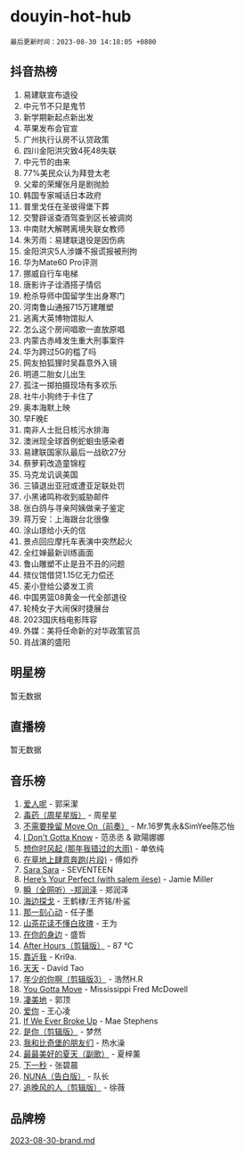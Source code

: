 # douyin-hot-hub

`最后更新时间：2023-08-30 14:18:05 +0800`

## 抖音热榜

1. 易建联宣布退役
1. 中元节不只是鬼节
1. 新学期新起点新出发
1. 苹果发布会官宣
1. 广州执行认房不认贷政策
1. 四川金阳洪灾致4死48失联
1. 中元节的由来
1. 77%美民众认为拜登太老
1. 父辈的荣耀张月是剧抛脸
1. 韩国专家喊话日本政府
1. 普里戈任在圣彼得堡下葬
1. 交警辟谣查酒驾查到区长被调岗
1. 中南财大解聘离境失联女教师
1. 朱芳雨：易建联退役是因伤病
1. 金阳洪灾5人涉嫌不报谎报被刑拘
1. 华为Mate60 Pro评测
1. 挪威自行车电梯
1. 唐影许子诠酒搭子情侣
1. 枪杀导师中国留学生出身寒门
1. 河南鲁山通报715万建雕塑
1. 逃离大英博物馆拟人
1. 怎么这个房间唱歌一直放原唱
1. 内蒙古赤峰发生重大刑事案件
1. 华为跨过5G的槛了吗
1. 网友拍狐狸时吴磊意外入镜
1. 明道二胎女儿出生
1. 孤注一掷拍摄现场有多欢乐
1. 社牛小狗终于卡住了
1. 奥本海默上映
1. 早F晚E
1. 南非人士批日核污水排海
1. 澳洲现全球首例蛇蛔虫感染者
1. 易建联国家队最后一战砍27分
1. 蔡萝莉改造童锦程
1. 马克龙讥讽美国
1. 三镇退出亚冠或遭亚足联处罚
1. 小黑诸鸣称收到威胁邮件
1. 张白鸽与寻亲阿姨做亲子鉴定
1. 蒋万安：上海跟台北很像
1. 涂山璟给小夭的信
1. 景点回应摩托车表演中突然起火
1. 全红婵最新训练画面
1. 鲁山雕塑不止是丑不丑的问题
1. 殡仪馆借贷1.15亿无力偿还
1. 麦小登给公婆发工资
1. 中国男篮08黄金一代全部退役
1. 轮椅女子大闹保时捷展台
1. 2023国庆档电影阵容
1. 外媒：美将任命新的对华政策官员
1. 肖战演的盛阳

## 明星榜

暂无数据

## 直播榜

暂无数据

## 音乐榜

1. [爱人呢](https://sf6-cdn-tos.douyinstatic.com/obj/tos-cn-ve-2774/2041dc10f3c442f1992b439a00eaf2ba) - 郭采潔
1. [毒药（周星星版）](https://sf6-cdn-tos.douyinstatic.com/obj/tos-cn-ve-2774/oAXunb2JtDTQMcBfaEkg8Be5IhZQCmGByB0V33) - 周星星
1. [不需要挽留 Move On（前奏）](https://sf3-cdn-tos.douyinstatic.com/obj/tos-cn-ve-2774/ooCBhgCCkF4nExzQL9WZSUbitfA8IsDkgQIYhe) - Mr.16罗隽永&SimYee陈芯怡
1. [I Don't Gotta Know](https://sf6-cdn-tos.douyinstatic.com/obj/tos-cn-ve-2774/o8nCfgMGwCsAvgDe5bzzaDQDFf6ksAUxrlFC8J) - 范丞丞 & 歐陽娜娜
1. [想你时风起 (那年我错过的大雨)](https://sf6-cdn-tos.douyinstatic.com/obj/tos-cn-ve-2774/ooR7G8ftDMzIgnxa0HbReM4CZ74qknQABLtHB1) - 单依纯
1. [在草地上肆意奔跑(片段)](https://sf3-cdn-tos.douyinstatic.com/obj/tos-cn-ve-2774/8831d494742f45dabdfa8adb8b817259) - 傅如乔
1. [Sara Sara](https://sf3-cdn-tos.douyinstatic.com/obj/tos-cn-ve-2774/oAceDXU2gVHZCQFrkrYmX8e5tUBxQPb6Bmd2nF) - SEVENTEEN
1. [Here’s Your Perfect (with salem ilese)](https://sf3-cdn-tos.douyinstatic.com/obj/tos-cn-ve-2774/076b1576c6c546598f803fe53da388a7) - Jamie Miller
1. [瞬（全网听）-郑润泽](https://sf3-cdn-tos.douyinstatic.com/obj/tos-cn-ve-2774/o4Vb9eJZClCZTnRQYy0BRSeHGrDtrkrQgIBvQt) - 郑润泽
1. [海边探戈](https://sf3-cdn-tos.douyinstatic.com/obj/tos-cn-ve-2774/os9gE0VQCGqt6VQkZDyBBYvfSDY0QFe3vVmubn) - 王鹤棣/王齐铭/朴鲨
1. [那一刻心动](https://sf3-cdn-tos.douyinstatic.com/obj/tos-cn-ve-2774/4c0ed00133e3439592b4741c72acc6f3) - 任子墨
1. [山茶花读不懂白玫瑰](https://sf6-cdn-tos.douyinstatic.com/obj/tos-cn-ve-2774/osfn8B7DktrRHEPJgPCfDbw7QDQEkwC16BxZg9) - 王为
1. [在你的身边](https://sf6-cdn-tos.douyinstatic.com/obj/tos-cn-ve-2774/9dce2ee6c9f84c17a6d68458730d7ae8) - 盛哲
1. [After Hours（剪辑版）](https://sf3-cdn-tos.douyinstatic.com/obj/tos-cn-ve-2774/owgWztApWhImMFMpyEyQfAIyIusRBioqSgWk7T) - 87 ℃
1. [靠近我](https://sf6-cdn-tos.douyinstatic.com/obj/tos-cn-ve-2774/oMGCfQ3FZdrziXO1QC8zgfNXawBf91hGAIvUrY) - Kri9a.
1. [天天](https://sf3-cdn-tos.douyinstatic.com/obj/tos-cn-ve-2774/6b075c4856e34a60a1ef022c4a80dec5) - David Tao
1. [年少的你啊（剪辑版3）](https://sf6-cdn-tos.douyinstatic.com/obj/tos-cn-ve-2774/oo2vDGhzyAtN1QLfh5k1iBIpWAv2NOZQysM5tK) - 浩然H.R
1. [You Gotta Move](https://sf3-cdn-tos.douyinstatic.com/obj/tos-cn-ve-2774/a2b672af67514106b25cdfd6f1a8aad2) - Mississippi Fred McDowell
1. [凄美地](https://sf6-cdn-tos.douyinstatic.com/obj/tos-cn-ve-2774/oshF4RgFMhmTSa4jCaHNUXI0NetFtBBQBzBZdf) - 郭顶
1. [爱你](https://sf3-cdn-tos.douyinstatic.com/obj/tos-cn-ve-2774/738d8b240f1e4519b44cf31c84e02e24) - 王心凌
1. [If We Ever Broke Up](https://sf3-cdn-tos.douyinstatic.com/obj/tos-cn-ve-2774/o8onj5HDk0ImtBmO0URBfeyCDXQJMYkQ1gb8Zy) - Mae Stephens
1. [是你（剪辑版）](https://sf3-cdn-tos.douyinstatic.com/obj/tos-cn-ve-2774/46019dae783c4c969944217fe1cfafc4) - 梦然
1. [我和比奇堡的朋友们](https://sf6-cdn-tos.douyinstatic.com/obj/tos-cn-ve-2774/f0505db981ea4a6d91453a15924a82aa) - 热水澡
1. [最最美好的夏天（副歌）](https://sf3-cdn-tos.douyinstatic.com/obj/tos-cn-ve-2774/o4FMghDLZkPIkCutdrsXlbTHcaZztBfeCp9AFS) - 夏梓薰
1. [下一秒](https://sf3-cdn-tos.douyinstatic.com/obj/tos-cn-ve-2774/16eedda97153423db2501ff6373be86a) - 张碧晨
1. [NUNA（告白版）](https://sf6-cdn-tos.douyinstatic.com/obj/tos-cn-ve-2774/a65828cbd8ce41a78a430a58b49f4feb) - 队长
1. [追晚风的人（剪辑版）](https://sf6-cdn-tos.douyinstatic.com/obj/tos-cn-ve-2774/560835060af84ac29cd5c12e2a98f7eb) - 徐薇

## 品牌榜

[2023-08-30-brand.md](2023-08-30-brand.md)
